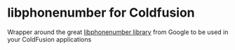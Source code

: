 libphonenumber for Coldfusion
=============================

Wrapper around the great [libphonenumber library](https://github.com/googlei18n/libphonenumber) from Google to be used in your ColdFusion applications
